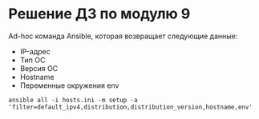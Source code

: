 # Решение ДЗ по модулю 9

Ad-hoc команда Ansible, которая возвращает следующие данные:
- IP-адрес
- Тип ОС
- Версия ОС
- Hostname
- Переменные окружения env

```
ansible all -i hosts.ini -m setup -a 'filter=default_ipv4,distribution,distribution_version,hostname,env'
```
